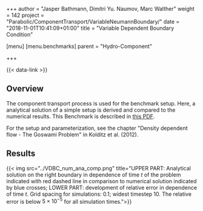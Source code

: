 +++
author = "Jasper Bathmann, Dimitri Yu. Naumov, Marc Walther"
weight = 142
project = "Parabolic/ComponentTransport/VariableNeumannBoundary/"
date = "2018-11-01T10:41:09+01:00"
title = "Variable Dependent Boundary Condition"

[menu]
  [menu.benchmarks]
    parent = "Hydro-Component"

+++

{{< data-link >}}

## Overview

The component transport process is used for the benchmark setup. Here, a analytical solution of a simple setup is derived and compared to the numerical results.
This Benchmark is described in [this PDF](../HC-VDBCTest.pdf).

For the setup and parameterization, see the chapter "Density dependent flow - The Goswami Problem" in Kolditz et al. (2012).

## Results

{{< img src="../VDBC_num_ana_comp.png" title="UPPER PART: Analytical solution on the right boundary in dependence of time $t$ of the problem indicated with red dashed line in comparison to numerical solution indicated by blue crosses; LOWER PART: development of relative error in dependence of time $t$. Grid spacing for simulations: 0.1; widest timestep 10. The relative error is below $5 \times 10^{-5}$ for all simulation times.">}}
